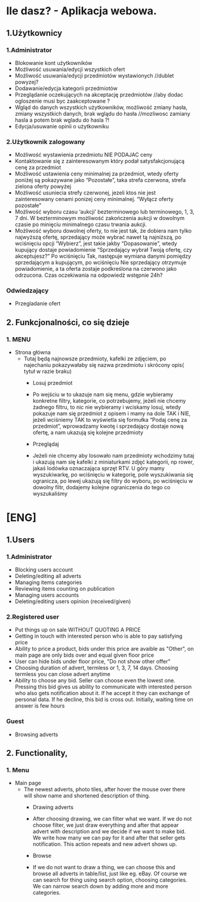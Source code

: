 # Ile dasz? - Aplikacja webowa.
## 1.Użytkownicy
### 1.Administrator
* Blokowanie kont użytkowników
* Możliwość usuwania/edycji wszystkich ofert
* Możliwość usuwania/edycji przedmiotów wystawionych //dublet powyzej?
* Dodawanie/edycja kategorii przedmiotów  
* Przeglądanie oczekujących na akceptację przedmiotów //aby dodac ogloszenie musi byc zaakceptowane ?
* Wgląd do danych wszystkich użytkowników, możliwość zmiany hasła, zmiany wszystkich danych, brak wglądu do hasła //mozliwosc zamiany hasla a potem brak wgladu do hasla ?!
* Edycja/usuwanie opinii o użytkowniku

### 2.Użytkownik zalogowany    
* Możliwość wystawienia przedmiotu NIE PODAJAC ceny
* Kontaktowanie się z zainteresowanym który podał satysfakcjonującą cenę za przedmiot
* Możliwość ustawienia ceny minimalnej za przedmiot, wtedy oferty poniżej są pokazywane jako “Pozostałe”, taka strefa czerwona, strefa zielona oferty powyżej
* Możliwość usuniecia strefy czerwonej, jezeli ktos nie jest zainteresowany cenami ponizej ceny minimalnej. “Wyłącz oferty pozostałe”
* Możliwość wyboru czasu ‘aukcji’ bezterminowego  lub terminowego, 1, 3, 7 dni. W bezterminowym możliwość zakończenia aukcji w dowolnym czasie po minięciu minimalnego czasu trwania aukcji.
* Możliwość wyboru dowolnej oferty, to nie jest tak, że dobiera nam tylko najwyższą ofertę, sprzedający może wybrać nawet tą najniższą, po wciśnięciu opcji “Wybierz”, jest takie jakby “Dopasowanie”, wtedy kupujący dostaje powiadomienie “Sprzedający wybrał Twoją ofertę, czy akceptujesz?” Po wciśnięciu Tak, następuje wymiana danymi pomiędzy sprzedającym a kupującym, po wciśnięciu Nie sprzedający otrzymuje powiadomienie, a ta oferta zostaje podkreślona na czerwono jako odrzucona. Czas oczekiwania na odpowiedź wstępnie 24h?

### Odwiedzający
* Przegladanie ofert

## 2. Funkcjonalności, co się dzieje

### 1. MENU
* Strona główna
	* Tutaj będą najnowsze przedmioty, kafelki ze zdjęciem, po najechaniu pokazywałaby się nazwa przedmiotu i skrócony opis( tytuł w razie braku)
		* Losuj przedmiot
		* Po wejściu w to ukazuje nam się menu, gdzie wybieramy konkretne filtry, kategorie, co potrzebujemy, jeżeli nie chcemy żadnego filtru, to nic nie wybieramy i wciskamy losuj, wtedy pokazuje nam się przedmiot z opisem i mamy na dole TAK i NIE, jeżeli wciśniemy TAK to wyświetla się formułka “Podaj cenę za przedmiot”, wprowadzamy kwotę i sprzedający dostaje nową ofertę, a nam ukazują się kolejne przedmioty

		* Przeglądaj
		* Jeżeli nie chcemy aby losowało nam przedmioty wchodzimy tutaj i ukazują nam się kafelki z miniaturkami zdjęć kategorii, np rower, jakaś lodówka oznaczająca sprzęt RTV. U góry mamy wyszukiwarkę, po wciśnięciu w kategorię, pole wyszukiwania się ogranicza, po lewej ukazują się filtry do wyboru, po wciśnięciu w dowolny filtr, dodajemy kolejne ograniczenia do tego co wyszukaliśmy


# [ENG]
## 1.Users
### 1.Administrator
* Blocking users account
* Deleting/editing all adverts
* Managing items categories
* Reviewing items counting on publication
* Managing users accounts
* Deleting/editing users opinion (received/given)

### 2.Registered user   
* Put things up on sale WITHOUT QUOTING A PRICE
* Getting in touch with interested person who is able to pay satisfying price
* Ability to price a product, bids under this price are avaible as "Other", on main page are only bids over and equal given floor price
* User can hide bids under floor price, "Do not show other offer"
* Choosing duration of advert, termless or 1, 3, 7, 14 days. Choosing termless you can close advert anytime
* Ability to choose any bid. Seller can choose even the lowest one. Pressing this bid gives us ability to communicate with interested person who also gets notification about it. If he accept it they can exchange of personal data. If he decline, this bid is cross out. Initially, waiting time on answer is few hours

### Guest
* Browsing adverts

## 2. Functionality,
### 1. Menu
* Main page
	* The newest adverts, photo tiles, after hover the mouse over there will show name and shortened description of thing.
		* Drawing adverts
		* After choosing drawing, we can filter what we want. If we do not choose filter, we just draw everything and after that appear advert with description and we decide if we want to make bid. We write how many we can pay for it and after that seller gets notification. This action repeats and new advert shows up.

		* Browse
		* If we do not want to draw a thing, we can choose this and browse all adverts in table/list, just like eg. eBay. Of course we can search for thing using search option, choosing categories. We can narrow search down by adding more and more categories. 
